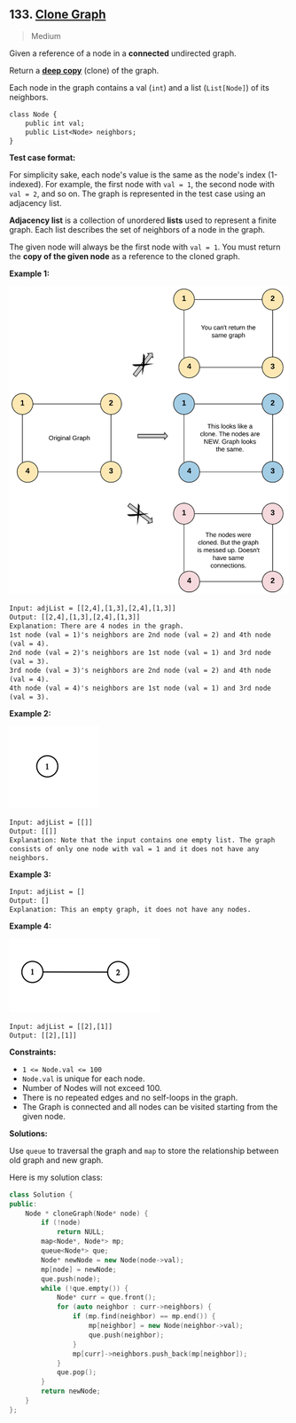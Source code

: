 ## 133. [Clone Graph](https://leetcode.com/problems/clone-graph/)

> Medium

Given a reference of a node in a **connected** undirected graph.

Return a [**deep copy**](https://en.wikipedia.org/wiki/Object_copying#Deep_copy) (clone) of the graph.

Each node in the graph contains a val (`int`) and a list (`List[Node]`) of its neighbors.

```
class Node {
    public int val;
    public List<Node> neighbors;
}
```

 

**Test case format:**

For simplicity sake, each node's value is the same as the node's index (1-indexed). For example, the first node with `val = 1`, the second node with `val = 2`, and so on. The graph is represented in the test case using an adjacency list.

**Adjacency list** is a collection of unordered **lists** used to represent a finite graph. Each list describes the set of neighbors of a node in the graph.

The given node will always be the first node with `val = 1`. You must return the **copy of the given node** as a reference to the cloned graph.

 

**Example 1:**

![img](./imgs/133.png)

```
Input: adjList = [[2,4],[1,3],[2,4],[1,3]]
Output: [[2,4],[1,3],[2,4],[1,3]]
Explanation: There are 4 nodes in the graph.
1st node (val = 1)'s neighbors are 2nd node (val = 2) and 4th node (val = 4).
2nd node (val = 2)'s neighbors are 1st node (val = 1) and 3rd node (val = 3).
3rd node (val = 3)'s neighbors are 2nd node (val = 2) and 4th node (val = 4).
4th node (val = 4)'s neighbors are 1st node (val = 1) and 3rd node (val = 3).
```

**Example 2:**

![img](./imgs/133-2.png)

```
Input: adjList = [[]]
Output: [[]]
Explanation: Note that the input contains one empty list. The graph consists of only one node with val = 1 and it does not have any neighbors.
```

**Example 3:**

```
Input: adjList = []
Output: []
Explanation: This an empty graph, it does not have any nodes.
```

**Example 4:**

![img](./imgs/133-3.png)

```
Input: adjList = [[2],[1]]
Output: [[2],[1]]
```

 

**Constraints:**

- `1 <= Node.val <= 100`
- `Node.val` is unique for each node.
- Number of Nodes will not exceed 100.
- There is no repeated edges and no self-loops in the graph.
- The Graph is connected and all nodes can be visited starting from the given node.



**Solutions:**

Use `queue` to traversal the graph and `map` to store the relationship between old graph and new graph.

Here is my solution class:

```c++
class Solution {
public:
	Node * cloneGraph(Node* node) {
		if (!node)
			return NULL;
		map<Node*, Node*> mp;
		queue<Node*> que;
		Node* newNode = new Node(node->val);
		mp[node] = newNode;
		que.push(node);
		while (!que.empty()) {
			Node* curr = que.front();
			for (auto neighbor : curr->neighbors) {
				if (mp.find(neighbor) == mp.end()) {
					mp[neighbor] = new Node(neighbor->val);
					que.push(neighbor);
				}
				mp[curr]->neighbors.push_back(mp[neighbor]);
			}
			que.pop();
		}
		return newNode;
	}
};
```

